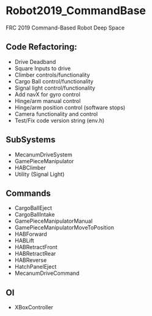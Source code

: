 # Robot2019_CommandBase
FRC 2019 Command-Based Robot Deep Space
## Code Refactoring:
  * Drive Deadband
  * Square Inputs to drive
  * Climber controls/functionality
  * Cargo Ball control/functionality
  * Signal light control/functionality
  * Add navX for gyro control
  * Hinge/arm manual control
  * Hinge/arm position control (software stops)
  * Camera functionality and control
  * Test/Fix code version string (env.h)

## SubSystems
  * MecanumDriveSystem
  * GamePieceManipulator
  * HABClimber
  * Utility (Signal Light)

## Commands
 * CargoBallEject
 * CargoBallIntake
 * GamePieceManipulatorManual
 * GamePieceManipulatorMoveToPosition
 * HABForward
 * HABLift
 * HABRetractFront
 * HABRetractRear
 * HABReverse
 * HatchPanelEject
 * MecanumDriveCommand

## OI
 * XBoxController
